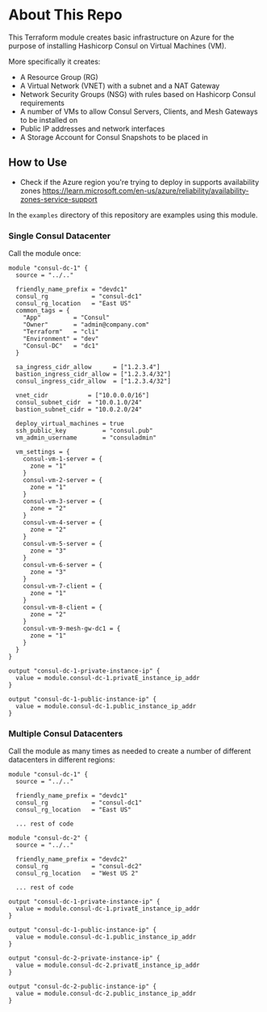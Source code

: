 # About This Repo
This Terraform module creates basic infrastructure on Azure for the purpose of installing Hashicorp Consul on Virtual Machines (VM).

More specifically it creates:
- A Resource Group (RG)
- A Virtual Network (VNET) with a subnet and a NAT Gateway
- Network Security Groups (NSG) with rules based on Hashicorp Consul requirements
- A number of VMs to allow Consul Servers, Clients, and Mesh Gateways to be installed on
- Public IP addresses and network interfaces
- A Storage Account for Consul Snapshots to be placed in

## How to Use
- Check if the Azure region you're trying to deploy in supports availability zones https://learn.microsoft.com/en-us/azure/reliability/availability-zones-service-support

In the `examples` directory of this repository are examples using this module.

### Single Consul Datacenter
Call the module once:

```
module "consul-dc-1" {
  source = "../.."

  friendly_name_prefix = "devdc1"
  consul_rg            = "consul-dc1"
  consul_rg_location   = "East US"
  common_tags = {
    "App"         = "Consul"
    "Owner"       = "admin@company.com"
    "Terraform"   = "cli"
    "Environment" = "dev"
    "Consul-DC"   = "dc1"
  }

  sa_ingress_cidr_allow      = ["1.2.3.4"]
  bastion_ingress_cidr_allow = ["1.2.3.4/32"]
  consul_ingress_cidr_allow  = ["1.2.3.4/32"]

  vnet_cidr           = ["10.0.0.0/16"]
  consul_subnet_cidr  = "10.0.1.0/24"
  bastion_subnet_cidr = "10.0.2.0/24"

  deploy_virtual_machines = true
  ssh_public_key          = "consul.pub"
  vm_admin_username       = "consuladmin"

  vm_settings = {
    consul-vm-1-server = {
      zone = "1"
    }
    consul-vm-2-server = {
      zone = "1"
    }
    consul-vm-3-server = {
      zone = "2"
    }
    consul-vm-4-server = {
      zone = "2"
    }
    consul-vm-5-server = {
      zone = "3"
    }
    consul-vm-6-server = {
      zone = "3"
    }
    consul-vm-7-client = {
      zone = "1"
    }
    consul-vm-8-client = {
      zone = "2"
    }
    consul-vm-9-mesh-gw-dc1 = {
      zone = "1"
    }
  }
}

output "consul-dc-1-private-instance-ip" {
  value = module.consul-dc-1.privatE_instance_ip_addr
}

output "consul-dc-1-public-instance-ip" {
  value = module.consul-dc-1.public_instance_ip_addr
}

```

### Multiple Consul Datacenters
Call the module as many times as needed to create a number of different datacenters in different regions:

```
module "consul-dc-1" {
  source = "../.."

  friendly_name_prefix = "devdc1"
  consul_rg            = "consul-dc1"
  consul_rg_location   = "East US"

  ... rest of code

module "consul-dc-2" {
  source = "../.."

  friendly_name_prefix = "devdc2"
  consul_rg            = "consul-dc2"
  consul_rg_location   = "West US 2"

  ... rest of code

output "consul-dc-1-private-instance-ip" {
  value = module.consul-dc-1.privatE_instance_ip_addr
}

output "consul-dc-1-public-instance-ip" {
  value = module.consul-dc-1.public_instance_ip_addr
}

output "consul-dc-2-private-instance-ip" {
  value = module.consul-dc-2.privatE_instance_ip_addr
}

output "consul-dc-2-public-instance-ip" {
  value = module.consul-dc-2.public_instance_ip_addr
}
```


